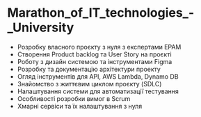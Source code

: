 # Marathon_of_IT_technologies_-_University

- Розробку власного проєкту з нуля з експертами ЕРАМ
- Створення Product backlog та User Story на проєкті
- Роботу з дизайн системою та інструментами Figma
- Розробку та документацію архітектури проекту
- Огляд інструментів для API, AWS Lambda, Dynamo DB
- Знайомство з життєвим циклом проєкту (SDLC)
- Налаштування системи для автоматизації тестування
- Особливості розробки вимог в Scrum
- Хмарні сервіси та їх налаштування з нуля
